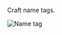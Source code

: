 Craft name tags.

![Name tag](https://github.com/VanillaChai/chocolate-tweaks/blob/main/Craftable%20Name%20Tags/Nametag.png)
